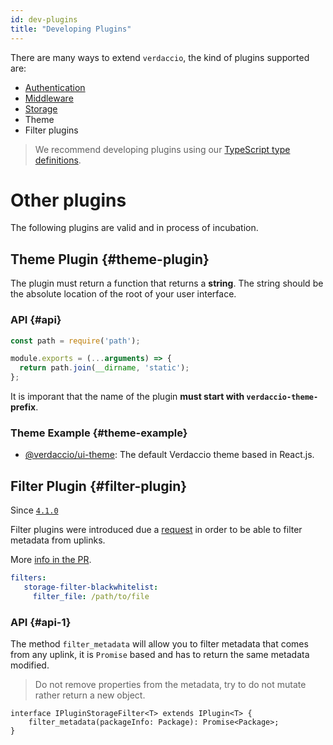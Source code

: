 ```yaml
---
id: dev-plugins
title: "Developing Plugins"
---
```


There are many ways to extend `verdaccio`, the kind of plugins supported are:

* [Authentication](plugin-auth.md)
* [Middleware](plugin-middleware.md)
* [Storage](plugin-storage.md)
* Theme
* Filter plugins

> We recommend developing plugins using our [TypeScript type definitions](https://github.com/verdaccio/monorepo/tree/9.x/core/types).

# Other plugins

The following plugins are valid and in process of incubation.


## Theme Plugin {#theme-plugin}

The plugin must return a function that returns a **string**. The string should be the absolute location of the root of your user interface.

### API {#api}

```javascript
const path = require('path');

module.exports = (...arguments) => {
  return path.join(__dirname, 'static');
};
```

It is imporant that the name of the plugin **must start with `verdaccio-theme-` prefix**.

### Theme Example {#theme-example}

* [@verdaccio/ui-theme](https://github.com/verdaccio/ui): The default Verdaccio theme based in React.js.

## Filter Plugin {#filter-plugin}

Since [`4.1.0`](https://github.com/verdaccio/verdaccio/pull/1313)


Filter plugins were introduced due a [request](https://github.com/verdaccio/verdaccio/issues/818) in order
to be able to filter metadata from uplinks.

More [info in the PR](https://github.com/verdaccio/verdaccio/pull/1161).



```yaml
filters:
   storage-filter-blackwhitelist:
     filter_file: /path/to/file
```


### API {#api-1}

The method `filter_metadata` will allow you to filter metadata that comes from any uplink, it is `Promise` based
and has to return the same metadata modified.

> Do not remove properties from the metadata, try to do not mutate rather return a new object.

```
interface IPluginStorageFilter<T> extends IPlugin<T> {
	filter_metadata(packageInfo: Package): Promise<Package>;
}
```
